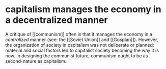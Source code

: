 # capitalism manages the economy in a decentralized manner

A critique of [[communism]] often is that it manages the economy in a _centralized_ manner (see: the [[Soviet Union]] and [[Gosplan]]). However, the organization of society in capitalism was not deliberate or planned: material and social factors led to capitalist society becoming the way it is now. In designing the communist future, <span class="underline">communism ought to be as second-nature as capitalism</span>.

